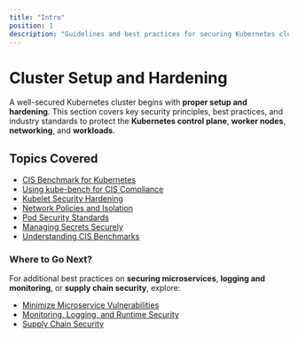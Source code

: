 ```yaml
---
title: "Intro"
position: 1
description: "Guidelines and best practices for securing Kubernetes clusters, covering CIS benchmarks, kubelet security, network policies, pod security, and secrets management."
---
```


# Cluster Setup and Hardening

A well-secured Kubernetes cluster begins with **proper setup and hardening**. This section covers key security principles, best practices, and industry standards to protect the **Kubernetes control plane**, **worker nodes**, **networking**, and **workloads**.

## Topics Covered

- [CIS Benchmark for Kubernetes](/docs/best_practices/cluster_setup_and_hardening/cis_benchmark_for_k8s)
- [Using kube-bench for CIS Compliance](/docs/best_practices/cluster_setup_and_hardening/cis_benchmark_kube_bench)
- [Kubelet Security Hardening](/docs/best_practices/cluster_setup_and_hardening/kubelet_security)
- [Network Policies and Isolation](/docs/best_practices/cluster_setup_and_hardening/network_security/network_policies)
- [Pod Security Standards](/docs/best_practices/cluster_setup_and_hardening/pod_security/pod_security_standards)
- [Managing Secrets Securely](/docs/best_practices/cluster_setup_and_hardening/secrets_management)
- [Understanding CIS Benchmarks](/docs/best_practices/cluster_setup_and_hardening/what_are_cis_benchmarks)

### **Where to Go Next?**

For additional best practices on **securing microservices**, **logging and monitoring**, or **supply chain security**, explore:

- [Minimize Microservice Vulnerabilities](/docs/best_practices/minimize_microservice_vulnerabilities/intro)
- [Monitoring, Logging, and Runtime Security](/docs/best_practices/monitoring_logging_and_runtime_security/intro)
- [Supply Chain Security](/docs/best_practices/supply_chain_security/intro)
